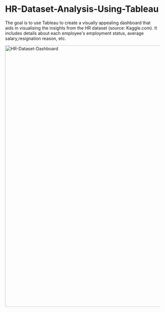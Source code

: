 # HR-Dataset-Analysis-Using-Tableau

The goal is to use Tableau to create a visually appealing dashboard that aids in visualising the insights from the HR dataset (source: Kaggle.com). It includes details about each employee's employment status, average salary,resignation reason, etc.


<img width="849" alt="HR-Dataset-Dashboard" src="https://user-images.githubusercontent.com/82941182/189503964-5c34467a-ee22-48a9-83c0-2d693bfc5bae.png">
